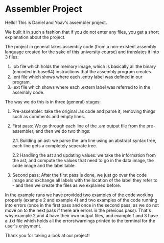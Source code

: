 # Assembler Project

Hello! This is Daniel and Yoav's assembler project.

We built it in such a fashion that if you do not enter any files, you get a short explanation about the project.

The project in general takes assembly code (from a non-existent assembly language created for the sake of this university course) and translates it into 3 files: 
  1. .ob file which holds the memory image, which is basically all the binary (encoded in base64) instructions that the assembly program creates.
  2. .ent file which shows where each .entry label was defined in our program.
  3. .ext file which shows where each .extern label was referred to in the assembly code.

The way we do this is in three (general) stages: 
  1. Pre-assembler: take the original .as code and parse it, removing things such as comments and empty lines.
  2. First pass: We go through each line of the .am output file from the pre-assembler, and then we do two things:

     2.1. Building an ast: we parse the .am line using an abstract syntax tree, each line gets a completely seperate tree.

     2.2 Handling the ast and updating values: we take the information from the ast, and compute the values that need to go in the data image, the code image and the label table.
  
  3. Second pass: After the first pass is done, we just go over the code image and exchange all labels with the location of the label they refer to - and then we create the files as we explained before.

In the example runs we have provided two examples of the code working properly (example 2 and example 4) and two examples of the code running into errors (once in the first pass and once in the second pass, as we do not move on to the next pass if there are errors in the previous pass). That's why example 2 and 4 have their own output files, and example 1 and 3 have a .txt file which holds all the errors/warnings printed to the terminal for the user's enjoyment.

Thank you for taking a look at our project!
